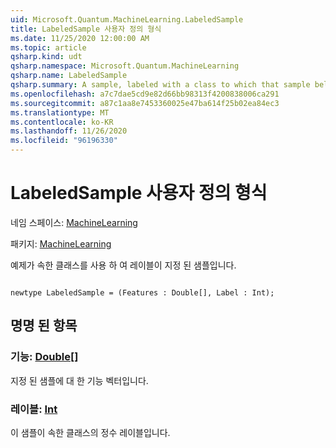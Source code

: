 ```yaml
---
uid: Microsoft.Quantum.MachineLearning.LabeledSample
title: LabeledSample 사용자 정의 형식
ms.date: 11/25/2020 12:00:00 AM
ms.topic: article
qsharp.kind: udt
qsharp.namespace: Microsoft.Quantum.MachineLearning
qsharp.name: LabeledSample
qsharp.summary: A sample, labeled with a class to which that sample belongs.
ms.openlocfilehash: a7c7dae5cd9e82d66bb98313f4200838006ca291
ms.sourcegitcommit: a87c1aa8e7453360025e47ba614f25b02ea84ec3
ms.translationtype: MT
ms.contentlocale: ko-KR
ms.lasthandoff: 11/26/2020
ms.locfileid: "96196330"
---
```

# <a name="labeledsample-user-defined-type"></a>LabeledSample 사용자 정의 형식

네임 스페이스: [MachineLearning](xref:Microsoft.Quantum.MachineLearning)

패키지: [MachineLearning](https://nuget.org/packages/Microsoft.Quantum.MachineLearning)


예제가 속한 클래스를 사용 하 여 레이블이 지정 된 샘플입니다.

```qsharp

newtype LabeledSample = (Features : Double[], Label : Int);
```



## <a name="named-items"></a>명명 된 항목

### <a name="features--double"></a>기능: [Double](xref:microsoft.quantum.lang-ref.double)[]

지정 된 샘플에 대 한 기능 벡터입니다.
### <a name="label--int"></a>레이블: [Int](xref:microsoft.quantum.lang-ref.int)

이 샘플이 속한 클래스의 정수 레이블입니다.